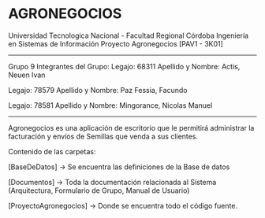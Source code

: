 # AGRONEGOCIOS
Universidad Tecnologica Nacional - Facultad Regional Córdoba
Ingeniería en Sistemas de Información
Proyecto Agronegocios [PAV1 - 3K01]

---------------------------------------------------------------
Grupo 9
Integrantes del Grupo:
Legajo: 68311 		Apellido y Nombre: Actis, Neuen Ivan

Legajo: 78579 		Apellido y Nombre: Paz Fessia, Facundo 

Legajo: 78581     Apellido y Nombre: Mingorance, Nicolas Manuel

-------------------------------------------------------------
Agronegocios es una aplicación de escritorio que le permitirá administrar la facturación y envíos de Semillas que venda a sus clientes.

Contenido de las carpetas:

[BaseDeDatos] -> Se encuentra las definiciones de la Base de datos

[Documentos] -> Toda la documentación relacionada al Sistema (Arquitectura, Formulario de Grupo, Manual de Usuario)

[ProyectoAgronegocios] -> Donde se encuentra todo el código fuente.

